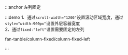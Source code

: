 :::anchor 左列固定

:::demo 1、通过`scroll-width="1200"`设置滚动区域宽度，通过`style="width:900px"`设置外层容器宽度<br>2、通过`fixed:"left"`设置需要固定的左列

fan-tanble/column-fixed/column-fixed-left

:::

